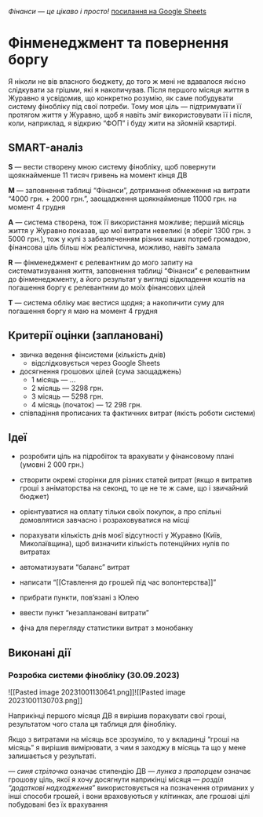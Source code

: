 *Фінанси — це цікаво і просто!*
[посилання на Google Sheets](https://docs.google.com/spreadsheets/d/1Y4ItCvphASvYV5jiORg9eQn82cS6QdPJa6CuOsUr23s/edit#gid=1535834859)
# Фінменеджмент та повернення боргу
Я ніколи не вів власного бюджету, до того ж мені не вдавалося якісно слідкувати за грішми, які я накопичував. Після першого місяця життя в Журавно я усвідомив, що конкретно розумію, як саме побудувати систему фінобліку під свої потреби. Тому моя ціль — підтримувати її протягом життя у Журавно, щоб я навіть зміг використовувати її і після, коли, наприклад, я відкрию “ФОП” і буду жити на зйомній квартирі.
## SMART-аналіз
**S** — вести створену мною систему фінобліку, щоб повернути щоякнайменше 11 тисяч гривень на момент кінця ДВ 

**M** — заповнення таблиці “Фінанси”, дотримання обмеження на витрати “4000 грн. + 2000 грн.”, заощадження щоякнайменше 11000 грн. на момент 4 грудня

**A** — система створена, тож її використання можливе; перший місяць життя у Журавно показав, що мої витрати невеликі (я зберіг 1300 грн. з 5000 грн.), тож у купі з забезпеченням різних наших потреб громадою, фінансова ціль більш ніж реалістична, можливо, навіть замала

**R** — фінменеджмент є релевантним до мого запиту на систематизування життя, заповнення таблиці “Фінанси” є релевантним до фінменеджменту, а його результат у вигляді відкладення коштів на погашення боргу є релевантним до моїх фінансових цілей

**T** — система обліку має вестися щодня; а накопичити суму для погашення боргу я маю на момент 4 грудня
## Критерії оцінки (заплановані)
- звичка ведення фінсистеми (кількість днів)
	- відслідковується через Google Sheets
- досягнення грошових цілей (сума заощаджень)
	- 1 місяць — …
	- 2 місяць — 3298 грн.
	- 3 місяць — 5298 грн.
	- 4 місяць (початок) — 12 298 грн.
- співпадіння прописаних та фактичних витрат (якість роботи системи)
## Ідеї
- розробити ціль на підробіток та врахувати у фінансовому плані (умовні 2 000 грн.)
- створити окремі сторінки для різних статей витрат (якщо я витратив гроші з аніматорства на секонд, то це не те ж саме, що і звичайний бюджет)
- орієнтуватися на оплату тільки своїх покупок, а про спільні домовлятися завчасно і розраховуватися на місці
- порахувати кількість днів моєї відсутності у Журавно (Київ, Миколаївщина), щоб визначити кількість потенційних нулів по витратах
- автоматизувати “баланс” витрат
- написати “[[Ставлення до грошей під час волонтерства]]”
- прибрати пункти, пов’язані з Юлею
- ввести пункт “незаплановані витрати”

- фіча для перегляду статистики витрат з монобанку
## Виконані дії
### Розробка системи фінобліку (30.09.2023)
![[Pasted image 20231001130641.png]]![[Pasted image 20231001130703.png]]

Наприкінці першого місяця ДВ я вирішив порахувати свої гроші, результатом чого стала ця таблиця для фінобліку.

Якщо з витратами на місяць все зрозуміло, то у вкладинці “гроші на місяць” я вирішив вимірювати, з чим я заходжу в місяць та що у мене залишається у результаті.

— *синя стрілочка* означає стипендію ДВ
— *лунка з прапорцем* означає грошову ціль, якої я хочу досягнути наприкінці місяця
— *розділ “додаткові надходження”* використовується на позначення отриманих у інші способи грошей, і вони враховуються у клітинках, але грошові цілі побудовані без їх врахування
